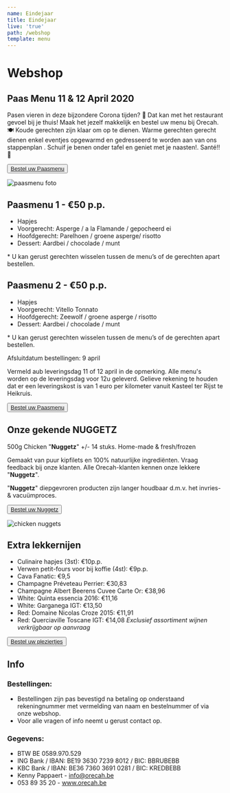 ```yaml
---
name: Eindejaar
title: Eindejaar
live: 'true'
path: /webshop
template: menu
---
```

# Webshop

<!-- ## Eindejaar Menu

Ontvangt u ook volk op kerst of oudejaar? 🎉Maak het uzelf makkelijk en bestel uw menu bij Orecah. 🍽️ Hapjes, voorgerecht en dessert zijn klaar om op te dienen. Soep en hoofdgerecht dienen enkel eventjes opgewarmd te worden. Schuif je benen onder tafel en geniet samen met je gasten. Santé!🥂

<button class="center"><a href="https://webshop.admisol.be/shop2/company/123476737/shop/5/?xlId=NL">Bestel uw Menu</a></button>

## The Chef's choice - MENU 1 - €45 p.p.

\\* Carpaccio van hert / zwarte pens / knolselder
\\* Soep / curry / langoustine
\\* Kabeljauw / erwt / prei / venkel 
\\* Dulce de leche (caramel) / Valrhona chocolade / pecan 

\\*Beide menu’s: Keuze uit puree, amandelkroketjes of aardappelgratin. U kan gerust gerechten wisselen tussen de menu’s

## Sous-chef's choice - MENU 2 - €45 p.p.

\\* Confijt van tonijn / mais /  hummus
\\* Soep / aardpeer / truffel
\\* Pluma Iberico / wortel / courgette  
\\* Dulce de leche (caramel) / Valrhona chocolade / pecan

\\*Beide menu’s: Keuze uit puree, amandelkroketjes of aardappelgratin. U kan gerust gerechten wisselen tussen de menu’s

Afsluitdatum bestellingen: Kerst 18dec - 

Nieuwjaar 25dec / Bestellingen kunnen online geplaatst worden op Orecah.be

Afhalingen tussen 16u en 18u met bevestigingsmail. / Voor alle vragen of info neemt u gerust contact op.

!\\\[](/assets/img/template-eindejaar-for-web.jpg "Folder eindejaar")

## Koud Buffet - €35 p.p. (altijd beschikbaar)

\\* Rundscarpaccio
\\* Kip / Ananas / Zout-Zuur
\\* Meloen / Ham
\\* Carpaccio van tonijn
\\* Vitello tonnato
\\* Zalm gegaard op lage temperatuur
\\* Mozzarella / tomaat
\\* Aardappelsalade / pastasalade / vers brood
\\* Quinoa / couscous / groentenassortiment
\\*+ Dessertbord €42 p.p.

<button class="center"><a href="https://webshop.admisol.be/shop2/company/123476737/shop/5/?xlId=NL">Bestel uw Menu</a></button> -->

## Paas Menu 11 & 12 April 2020

Pasen vieren in deze bijzondere Corona tijden? 🎉 Dat kan met het restaurant gevoel bij je thuis! Maak het jezelf makkelijk en bestel uw menu bij Orecah. 🍽️ Koude gerechten zijn klaar om op te dienen. Warme gerechten gerecht dienen enkel eventjes opgewarmd en gedresseerd te worden aan van ons stappenplan . Schuif je benen onder tafel en geniet met je naasten!. Santé!! 🥂

<button class="center"><a href="https://webshop.admisol.be/shop2/company/123476737/shop/5/?xlId=NL">Bestel uw Paasmenu</a></button>

![](assets/img/92159605_262248684934397_4493186706794610688_n-min.sliced.png "paasmenu foto")

## Paasmenu 1 - €50 p.p.

* Hapjes
* Voorgerecht: Asperge / a la Flamande / gepocheerd ei
* Hoofdgerecht: Parelhoen / groene asperge/ risotto
* Dessert: Aardbei / chocolade / munt

\* U kan gerust gerechten wisselen tussen de menu’s of de gerechten apart bestellen.

## Paasmenu 2 - €50 p.p.

* Hapjes
* Voorgerecht: Vitello Tonnato
* Hoofdgerecht: Zeewolf / groene asperge / risotto
* Dessert: Aardbei / chocolade / munt

\* U kan gerust gerechten wisselen tussen de menu’s of de gerechten apart bestellen.

Afsluitdatum bestellingen: 9 april

Vermeld aub leveringsdag 11 of 12 april in de opmerking. Alle menu's worden op de leveringsdag voor 12u geleverd. Gelieve rekening te houden dat er een leveringskost is van 1 euro per kilometer vanuit Kasteel ter Rijst te Heikruis.

<button class="center"><a href="https://webshop.admisol.be/shop2/company/123476737/shop/5/?xlId=NL">Bestel uw Paasmenu</a></button>

## Onze gekende NUGGETZ

500g Chicken "**Nuggetz**" +/- 14 stuks. Home-made & fresh/frozen

Gemaakt van puur kipfilets en 100% natuurlijke ingrediënten.  Vraag feedback bij onze klanten. Alle Orecah-klanten kennen onze lekkere "**Nuggetz**".

"**Nuggetz**" diepgevroren producten zijn langer houdbaar d.m.v. het invries- & vacuümproces. 

<button class="center"><a href="https://webshop.admisol.be/shop2/company/123476737/shop/5/search?articleGroupId=webshop&page.itemsPerPage=50&xlId=NL">Bestel uw Nuggetz</a></button>

![chicken nuggets](/assets/img/nuggetz.jpg)

## Extra lekkernijen

* Culinaire hapjes (3st): €10p.p.
* Verwen petit-fours voor bij koffie (4st): €9p.p.
* Cava Fanatic: €9,5
* Champagne Préveteau Perrier: €30,83
* Champagne Albert Beerens Cuvee Carte Or: €38,96
* White: Quinta essencia 2016: €11,16
* White: Garganega IGT: €13,50
* Red: Domaine Nicolas Croze 2015: €11,91
* Red: Querciaville Toscane IGT: €14,08 *Exclusief assortiment wijnen verkrijgbaar op aanvraag*

<button class="center"><a href="https://webshop.admisol.be/shop2/company/123476737/shop/5/search?articleGroupId=webshop&page.itemsPerPage=50&xlId=NL">Bestel uw pleziertjes</a></button>

## Info

<!-- ### 2 Afhaaladressen:

1. Orecah / T'Rest \
   \\*\\*@ Kasteel Ter Rijst - Terrest 2, 1670 Heikruis\\*\\*
2. Bistr'Oh Halle\
   \\*\\*@ Residentie Asteria - Werlstraat 2, 1500 Halle\\*\\*
-->

### Bestellingen:

* Bestellingen zijn pas bevestigd na betaling op onderstaand rekeningnummer met vermelding van naam en bestelnummer of via onze webshop.
* Voor alle vragen of info neemt u gerust contact op.

### Gegevens:

* BTW BE 0589.970.529
* ING Bank / IBAN: BE19 3630 7239 8012 /  BIC: BBRUBEBB
* KBC Bank /  IBAN: BE36 7360 3691 0281  / BIC: KREDBEBB
* Kenny Pappaert - info@orecah.be 
* 053 89 35 20  - www.orecah.be